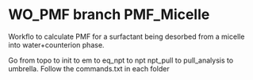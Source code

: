 # WO_PMF branch PMF_Micelle
Workflo to calculate PMF for a surfactant being desorbed from a micelle into 
water+counterion phase.

Go from topo to init to em to eq_npt to npt npt_pull to pull_analysis to umbrella. 
Follow the commands.txt in each folder
